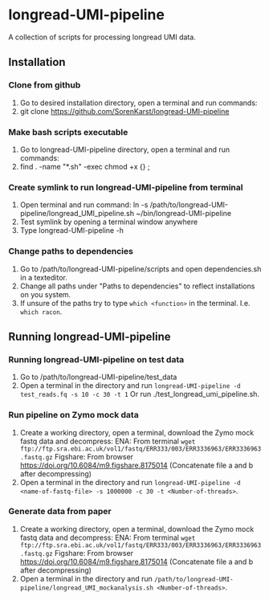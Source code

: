 # longread-UMI-pipeline
A collection of scripts for processing longread UMI data.

## Installation

### Clone from github
1. Go to desired installation directory, open a terminal and run commands:
2. git clone https://github.com/SorenKarst/longread-UMI-pipeline

### Make bash scripts executable
1. Go to longread-UMI-pipeline directory, open a terminal and run commands:
2. find . -name "*.sh" -exec chmod +x {} \;

### Create symlink to run longread-UMI-pipeline from terminal
1. Open terminal and run command:
   ln -s /path/to/longread-UMI-pipeline/longread_UMI_pipeline.sh ~/bin/longread-UMI-pipeline
2. Test symlink by opening a terminal window anywhere
3. Type longread-UMI-pipeline -h

### Change paths to dependencies
1. Go to /path/to/longread-UMI-pipeline/scripts and open dependencies.sh in a texteditor.
2. Change all paths under "Paths to dependencies" to reflect installations on you system.
3. If unsure of the paths try to type `which <function>` in the terminal. I.e. `which racon`.

## Running longread-UMI-pipeline

### Running longread-UMI-pipeline on test data
1. Go to /path/to/longread-UMI-pipeline/test_data
2. Open a terminal in the directory and run `longread-UMI-pipeline -d test_reads.fq -s 10 -c 30 -t 1`
   Or run ./test_longread_umi_pipeline.sh.

### Run pipeline on Zymo mock data
1. Create a working directory, open a terminal, download the Zymo mock fastq data and decompress:
   ENA: From terminal `wget ftp://ftp.sra.ebi.ac.uk/vol1/fastq/ERR333/003/ERR3336963/ERR3336963.fastq.gz`
   Figshare: From browser https://doi.org/10.6084/m9.figshare.8175014 (Concatenate file a and b after decompressing)
2. Open a terminal in the directory and run `longread-UMI-pipeline -d <name-of-fastq-file> -s 1000000 -c 30 -t <Number-of-threads>`. 

### Generate data from paper
1. Create a working directory, open a terminal, download the Zymo mock fastq data and decompress:
   ENA: From terminal `wget ftp://ftp.sra.ebi.ac.uk/vol1/fastq/ERR333/003/ERR3336963/ERR3336963.fastq.gz`
   Figshare: From browser https://doi.org/10.6084/m9.figshare.8175014 (Concatenate file a and b after decompressing)
2. Open a terminal in the directory and run `/path/to/longread-UMI-pipeline/longread_UMI_mockanalysis.sh <Number-of-threads>`. 
